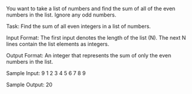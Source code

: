 You want to take a list of numbers and find the sum of all of the even numbers in the list. Ignore any odd numbers.

Task:
Find the sum of all even integers in a list of numbers.

Input Format: 
The first input denotes the length of the list (N). The next N lines contain the list elements as integers.

Output Format: 
An integer that represents the sum of only the even numbers in the list.

Sample Input: 
9
1
2
3
4
5
6
7
8
9

Sample Output: 
20
